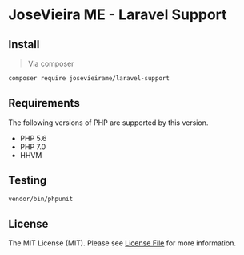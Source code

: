 # JoseVieira ME - Laravel Support

## Install
> Via composer
``` bash
composer require josevieirame/laravel-support
```


## Requirements

The following versions of PHP are supported by this version.

* PHP 5.6
* PHP 7.0
* HHVM

## Testing
``` bash
vendor/bin/phpunit
```

## License

The MIT License (MIT). Please see [License File](license.md) for more information.